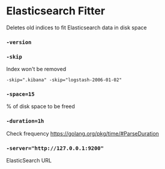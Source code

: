 # Elasticsearch Fitter
Deletes old indices to fit Elasticsearch data in disk space


### `-version`


### `-skip`
Index won't be removed

    -skip=".kibana" -skip="logstash-2006-01-02"


### `-space=15`
% of disk space to be freed


### `-duration=1h`
Check frequency
https://golang.org/pkg/time/#ParseDuration


### `-server="http://127.0.0.1:9200"`
ElasticSearch URL